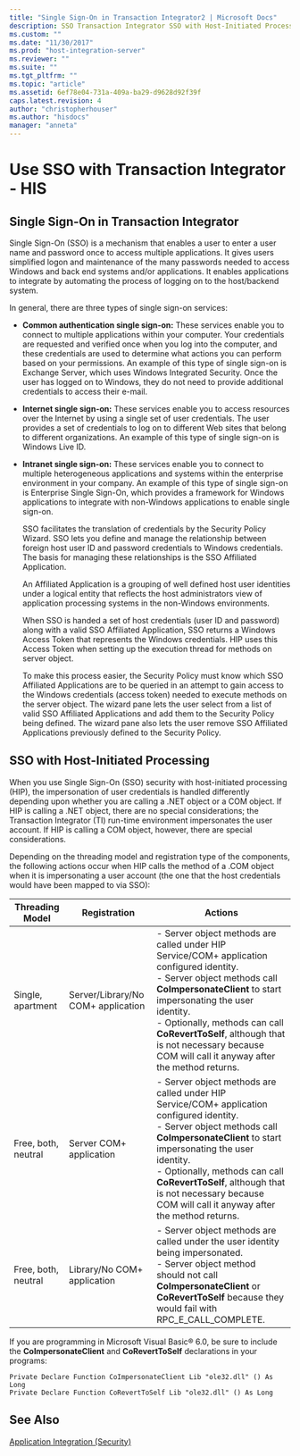 ```yaml
---
title: "Single Sign-On in Transaction Integrator2 | Microsoft Docs"
description: SSO Transaction Integrator SSO with Host-Initiated Processing in application integration in Host Integration Server (HIS)
ms.custom: ""
ms.date: "11/30/2017"
ms.prod: "host-integration-server"
ms.reviewer: ""
ms.suite: ""
ms.tgt_pltfrm: ""
ms.topic: "article"
ms.assetid: 6ef78e04-731a-409a-ba29-d9628d92f39f
caps.latest.revision: 4
author: "christopherhouser"
ms.author: "hisdocs"
manager: "anneta"
---
```

# Use SSO with Transaction Integrator - HIS

## Single Sign-On in Transaction Integrator
Single Sign-On (SSO) is a mechanism that enables a user to enter a user name and password once to access multiple applications. It gives users simplified logon and maintenance of the many passwords needed to access Windows and back end systems and/or applications. It enables applications to integrate by automating the process of logging on to the host/backend system.  
  
 In general, there are three types of single sign-on services:  
  
- **Common authentication single sign-on:** These services enable you to connect to multiple applications within your computer. Your credentials are requested and verified once when you log into the computer, and these credentials are used to determine what actions you can perform based on your permissions. An example of this type of single sign-on is Exchange Server, which uses Windows Integrated Security. Once the user has logged on to Windows, they do not need to provide additional credentials to access their e-mail.  
  
- **Internet single sign-on:** These services enable you to access resources over the Internet by using a single set of user credentials. The user provides a set of credentials to log on to different Web sites that belong to different organizations. An example of this type of single sign-on is Windows Live ID.  
  
- **Intranet single sign-on:** These services enable you to connect to multiple heterogeneous applications and systems within the enterprise environment in your company. An example of this type of single sign-on is Enterprise Single Sign-On, which provides a framework for Windows applications to integrate with non-Windows applications to enable single sign-on.  
  
  SSO facilitates the translation of credentials by the Security Policy Wizard. SSO lets you define and manage the relationship between foreign host user ID and password credentials to Windows credentials. The basis for managing these relationships is the SSO Affiliated Application.  
  
  An Affiliated Application is a grouping of well defined host user identities under a logical entity that reflects the host administrators view of application processing systems in the non-Windows environments.  
  
  When SSO is handed a set of host credentials (user ID and password) along with a valid SSO Affiliated Application, SSO returns a Windows Access Token that represents the Windows credentials. HIP uses this Access Token when setting up the execution thread for methods on server object.  
  
  To make this process easier, the Security Policy must know which SSO Affiliated Applications are to be queried in an attempt to gain access to the Windows credentials (access token) needed to execute methods on the server object. The wizard pane lets the user select from a list of valid SSO Affiliated Applications and add them to the Security Policy being defined. The wizard pane also lets the user remove SSO Affiliated Applications previously defined to the Security Policy.  

## SSO with Host-Initiated Processing

When you use Single Sign-On (SSO) security with host-initiated processing (HIP), the impersonation of user credentials is handled differently depending upon whether you are calling a .NET object or a COM object. If HIP is calling a .NET object, there are no special considerations; the Transaction Integrator (TI) run-time environment impersonates the user account. If HIP is calling a COM object, however, there are special considerations.  
  
 Depending on the threading model and registration type of the components, the following actions occur when HIP calls the method of a .COM object when it is impersonating a user account (the one that the host credentials would have been mapped to via SSO):  
  
|Threading Model|Registration|Actions|  
|---------------------|------------------|-------------|  
|Single, apartment|Server/Library/No COM+ application|-   Server object methods are called under HIP Service/COM+ application configured identity.<br />-   Server object methods call **CoImpersonateClient** to start impersonating the user identity.<br />-   Optionally, methods can call **CoRevertToSelf**, although that is not necessary because COM will call it anyway after the method returns.|  
|Free, both, neutral|Server COM+ application|-   Server object methods are called under HIP Service/COM+ application configured identity.<br />-   Server object methods call **CoImpersonateClient** to start impersonating the user identity.<br />-   Optionally, methods can call **CoRevertToSelf**, although that is not necessary because COM will call it anyway after the method returns.|  
|Free, both, neutral|Library/No COM+ application|-   Server object methods are called under the user identity being impersonated.<br />-   Server object method should not call **CoImpersonateClient** or **CoRevertToSelf** because they would fail with RPC_E_CALL_COMPLETE.|  
  
 If you are programming in Microsoft Visual Basic® 6.0, be sure to include the **CoImpersonateClient** and **CoRevertToSelf** declarations in your programs:  
  
```  
Private Declare Function CoImpersonateClient Lib "ole32.dll" () As Long  
Private Declare Function CoRevertToSelf Lib "ole32.dll" () As Long  
```  

## See Also  
 [Application Integration (Security)](../core/application-integration-security-2.md)
